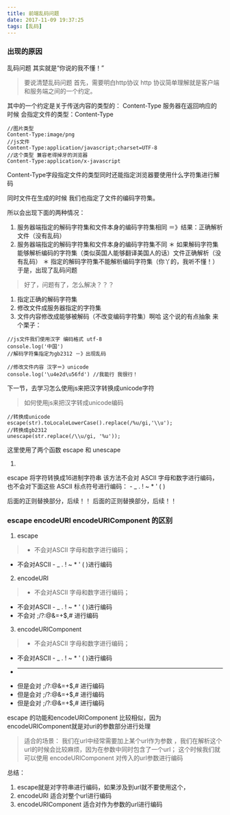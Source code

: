 ```yaml
---
title: 前端乱码问题
date: 2017-11-09 19:37:25
tags: [乱码]
---
```


### 出现的原因
乱码问题 其实就是“你说的我不懂！”
> 要说清楚乱码问题 首先，需要明白http协议
http 协议简单理解就是客户端和服务端之间的一个约定。

其中的一个约定是关于传送内容的类型的： Content-Type
服务器在返回响应的时候 会指定文件的类型：Content-Type

```
//图片类型
Content-Type:image/png
//js文件
Content-Type:application/javascript;charset=UTF-8
//这个类型 兼容老得掉牙的浏览器
Content-Type:application/x-javascript

```

Content-Type字段指定文件的类型同时还能指定浏览器要使用什么字符集进行解码

同时文件在生成的时候 我们也指定了文件的编码字符集。

所以会出现下面的两种情况：
1. 服务器端指定的解码字符集和文件本身的编码字符集相同 ＝》结果：正确解析文件（没有乱码）
2. 服务器端指定的解码字符集和文件本身的编码字符集不同
  ＊ 如果解码字符集能够解析编码的字符集（类似英国人能够翻译美国人的话）文件正确解析（没有乱码）
  ＊ 指定的解码字符集不能解析编码字符集（你丫的，我听不懂！） 于是，出现了乱码问题



> 好了，问题有了，怎么解决？？？

1. 指定正确的解码字符集
2. 修改文件成服务器指定的字符集
3. 文件内容修改成能够被解码（不改变编码字符集）啊哈 这个说的有点抽象 来个栗子：

```
//js文件我们使用汉字 编码格式 utf-8
console.log('中国')
//解码字符集指定为gb2312 －》出现乱码

//修改文件内容 汉字＝》unicode
console.log('\u4e2d\u56fd') //我能行 我很行！

```

下一节，去学习怎么使用js来把汉字转换成unicode字符


> 如何使用js来把汉字转成unicode编码

```
//转换成unicode
escape(str).toLocaleLowerCase().replace(/%u/gi,'\\u');
//转换成gb2312
unescape(str.replace(/\\u/gi, '%u'));

```

这里使用了两个函数 escape 和 unescape

1.
escape 将字符转换成16进制字符串
该方法不会对 ASCII 字母和数字进行编码，也不会对下面这些 ASCII 标点符号进行编码： - _ . ! ~ * ' ( )

后面的正则替换部分，后续！！
后面的正则替换部分，后续！！


### escape encodeURI encodeURIComponent 的区别

1. escape
> * 不会对ASCII 字母和数字进行编码；
  *  不会对ASCII - _ . ! ~ * ' ( )进行编码

2. encodeURI
> * 不会对ASCII 字母和数字进行编码；
  * 不会对ASCII - _ . ! ~ * ' ( )进行编码
  * 不会对 ;/?:@&=+$,# 进行编码

3. encodeURIComponent
> * 不会对ASCII 字母和数字进行编码；
  * 不会对ASCII - _ . ! ~ * ' ( )进行编码
  * ----
  * 但是会对 ;/?:@&=+$,# 进行编码
  * 但是会对 ;/?:@&=+$,# 进行编码
  * 但是会对 ;/?:@&=+$,# 进行编码


escape 的功能和encodeURIComponent 比较相似，因为encodeURIComponent就是对uri的参数部分进行处理

> 适合的场景：
我们在url中经常需要加上某个url作为参数 ，我们在解析这个url的时候会比较麻烦，因为在参数中同时包含了一个url；
这个时候我们就可以使用 encodeURIComponent 对传入的url参数进行编码

总结：
1. escape就是对字符串进行编码，如果涉及到url就不要使用这个，
2. encodeURI 适合对整个url进行编码
3. encodeURIComponent 适合对作为参数的url进行编码

